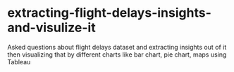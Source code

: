 # extracting-flight-delays-insights-and-visulize-it
Asked questions about flight delays dataset and extracting insights out of it then visualizing that by different charts like bar chart, pie chart, maps using Tableau
